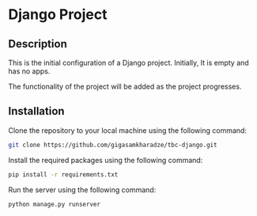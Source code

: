 # Django Project

## Description
This is the initial configuration of a Django project. Initially, It
is empty and has no apps. 

The functionality of the project will be added as the project progresses.

## Installation
Clone the repository to your local machine using the following command:
```bash
git clone https://github.com/gigasamkharadze/tbc-django.git
```
Install the required packages using the following command:
```bash
pip install -r requirements.txt
```
Run the server using the following command:
```bash
python manage.py runserver
```